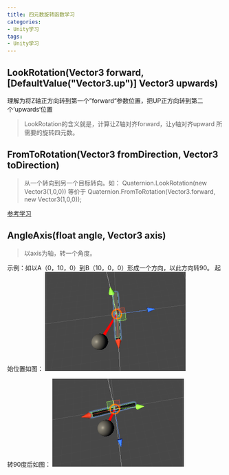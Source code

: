 ```yaml
---
title: 四元数旋转函数学习
categories:
- Unity学习
tags: 
- Unity学习
---
```


## LookRotation(Vector3 forward, [DefaultValue("Vector3.up")] Vector3 upwards)

理解为将Z轴正方向转到第一个”forward“参数位置，把UP正方向转到第二个’upwards‘位置

> LookRotation的含义就是，计算让Z轴对齐forward，让y轴对齐upward 所需要的旋转四元数。

## FromToRotation(Vector3 fromDirection, Vector3 toDirection)

> 从一个转向到另一个目标转向。如：
> Quaternion.LookRotation(new Vector3(1,0,0)) 等价于 Quaternion.FromToRotation(Vector3.forward, new Vector3(1,0,0));


[参考学习](https://blog.csdn.net/narutojzm1/article/details/51276433)

## AngleAxis(float angle, Vector3 axis)

> 以axis为轴，转一个角度。 

示例：如以A（0，10，0）到B（10，0，0）形成一个方向，以此方向转90。
起始位置如图：
![起始位置](/img/1578566566815.png)

转90度后如图：
![转后](/img/1578566598445.png)